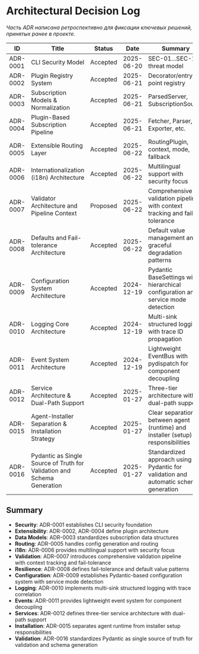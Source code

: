 # Architectural Decision Log

_Часть ADR написана ретроспективно для фиксации ключевых решений, принятых ранее в проекте._

| ID        | Title                                 | Status     | Date       | Summary                                 |
|-----------|---------------------------------------|------------|------------|-----------------------------------------|
| ADR-0001  | CLI Security Model                    | Accepted   | 2025-06-20 | SEC-01...SEC-10, threat model           |
| ADR-0002  | Plugin Registry System                | Accepted   | 2025-06-21 | Decorator/entry-point registry          |
| ADR-0003  | Subscription Models & Normalization   | Accepted   | 2025-06-21 | ParsedServer, SubscriptionSource        |
| ADR-0004  | Plugin-Based Subscription Pipeline    | Accepted   | 2025-06-21 | Fetcher, Parser, Exporter, etc.         |
| ADR-0005  | Extensible Routing Layer              | Accepted   | 2025-06-22 | RoutingPlugin, context, mode, fallback  |
| ADR-0006  | Internationalization (i18n) Architecture | Accepted   | 2025-06-22 | Multilingual support with security focus |
| ADR-0007  | Validator Architecture and Pipeline Context | Proposed | 2025-06-22 | Comprehensive validation pipeline with context tracking and fail-tolerance |
| ADR-0008  | Defaults and Fail-tolerance Architecture    | Accepted | 2025-06-22 | Default value management and graceful degradation patterns |
| ADR-0009  | Configuration System Architecture           | Accepted | 2024-12-19 | Pydantic BaseSettings with hierarchical configuration and service mode detection |
| ADR-0010  | Logging Core Architecture                   | Accepted | 2024-12-19 | Multi-sink structured logging with trace ID propagation |
| ADR-0011  | Event System Architecture                   | Accepted | 2024-12-19 | Lightweight EventBus with pydispatch for component decoupling |
| ADR-0012  | Service Architecture & Dual-Path Support    | Accepted | 2025-01-27 | Three-tier architecture with dual-path support |
| ADR-0015  | Agent-Installer Separation & Installation Strategy | Accepted | 2025-01-27 | Clear separation between agent (runtime) and installer (setup) responsibilities |
| ADR-0016  | Pydantic as Single Source of Truth for Validation and Schema Generation | Accepted | 2025-01-27 | Standardized approach using Pydantic for validation and automatic schema generation |

## Summary
- **Security**: ADR-0001 establishes CLI security foundation
- **Extensibility**: ADR-0002, ADR-0004 define plugin architecture
- **Data Models**: ADR-0003 standardizes subscription data structures  
- **Routing**: ADR-0005 handles config generation and routing
- **i18n**: ADR-0006 provides multilingual support with security focus
- **Validation**: ADR-0007 introduces comprehensive validation pipeline with context tracking and fail-tolerance
- **Resilience**: ADR-0008 defines fail-tolerance and default value patterns
- **Configuration**: ADR-0009 establishes Pydantic-based configuration system with service mode detection
- **Logging**: ADR-0010 implements multi-sink structured logging with trace correlation
- **Events**: ADR-0011 provides lightweight event system for component decoupling
- **Services**: ADR-0012 defines three-tier service architecture with dual-path support
- **Installation**: ADR-0015 separates agent runtime from installer setup responsibilities
- **Validation**: ADR-0016 standardizes Pydantic as single source of truth for validation and schema generation 